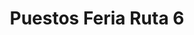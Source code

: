 ---
title: "Puestos Feria Ruta 6"
url: /campana/puestos-feria-ruta-6-avenida-rivadavia-5/
shop: comodidad
---